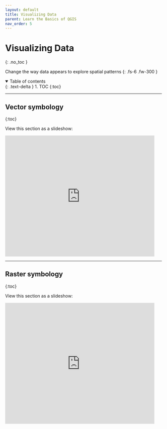 ```yaml
---
layout: default
title: Visualizing Data
parent: Learn the Basics of QGIS
nav_order: 5
---
```


# Visualizing Data
{: .no_toc }

Change the way data appears to explore spatial patterns
{: .fs-6 .fw-300 }

<details open markdown="block">
  <summary>
    Table of contents
  </summary>
  {: .text-delta }
1. TOC
{:toc}
</details>

---
## Vector symbology
{:toc}

View this section as a slideshow:
<iframe src="https://docs.google.com/presentation/d/e/2PACX-1vRxmJZRxpq-L3hWxxARiIXQRCM0IPN8URktRQGBevJKTpeCaOtVnMO9SpROoJpY6yLUKeUpE1cEQf2B/embed?start=false&loop=false&delayms=3000" frameborder="0" width="480" height="389" allowfullscreen="true" mozallowfullscreen="true" webkitallowfullscreen="true"></iframe>

---
## Raster symbology
{:toc}

View this section as a slideshow:
<iframe src="https://docs.google.com/presentation/d/e/2PACX-1vQ_WVGpS3BfDRHK5lzek-6lnlZoJposG7lSgcvTctvm11yTyJyYG1nnw0BWegourEt9qGjhx28JwJA4/embed?start=false&loop=false&delayms=3000" frameborder="0" width="480" height="389" allowfullscreen="true" mozallowfullscreen="true" webkitallowfullscreen="true"></iframe>

